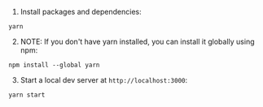 1. Install packages and dependencies:

```
yarn
```

2. NOTE: If you don't have yarn installed, you can install it globally using npm:

```
npm install --global yarn
```

3. Start a local dev server at `http://localhost:3000`:

```
yarn start
```